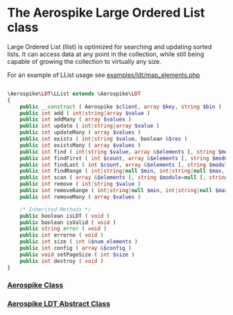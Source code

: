 
# The Aerospike Large Ordered List class

Large Ordered List (llist) is optimized for searching and updating sorted
lists. It can access data at any point in the collection, while still being
capable of growing the collection to virtually any size.

For an example of LList usage see
[examples/ldt/map_elements.php](https://github.com/aerospike/aerospike-client-php5/blob/master/examples/ldt/map_elements.php)

```php

\Aerospike\LDT\LList extends \Aerospike\LDT
{
    public __construct ( Aerospike $client, array $key, string $bin )
    public int add ( int|string|array $value )
    public int addMany ( array $values )
    public int update ( int|string|array $value )
    public int updateMany ( array $values )
    public int exists ( int|string $value, boolean &$res )
    public int existsMany ( array $values )
    public int find ( int|string $value, array &$elements [, string $module=null [, string $function=null [, array $args=array()]]] )
    public int findFirst ( int $count, array &$elements [, string $module=null [, string $function=null [, array $args=array()]]] )
    public int findLast ( int $count, array &$elements [, string $module=null [, string $function=null [, array $args=array()]]] )
    public int findRange ( int|string|null $min, int|string|null $max, array &$elements )
    public int scan ( array &$elements [, string $module=null [, string $function=null [, array $args=array()]]] )
    public int remove ( int|string $value )
    public int removeRange ( int|string|null $min, int|string|null $max )
    public int removeMany ( array $values )

    /* Inherited Methods */
    public boolean isLDT ( void )
    public boolean isValid ( void )
    public string error ( void )
    public int errorno ( void )
    public int size ( int &$num_elements )
    public int config ( array &$config )
    public void setPageSize ( int $size )
    public int destroy ( void )
}
```

### [Aerospike Class](aerospike.md)
### [Aerospike LDT Abstract Class](aerospike_ldt.md)

